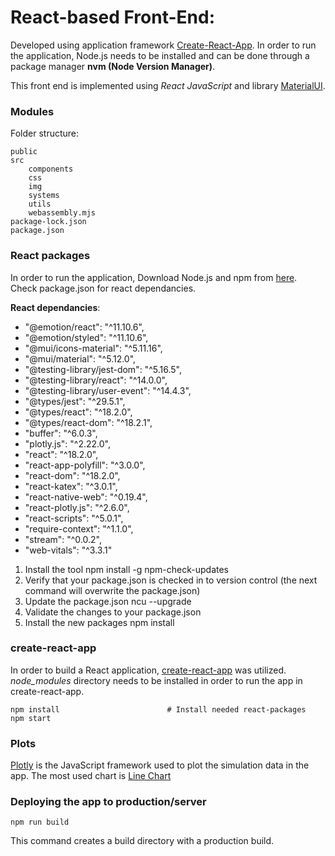 
# React-based Front-End:
Developed using application framework [Create-React-App](https://create-react-app.dev/). In order to run the application, Node.js needs to be installed and can be done through a package manager **nvm (Node Version Manager)**. 

This front end is implemented using *React JavaScript* and library [MaterialUI](https://mui.com/). 

### Modules
Folder structure: 
```console
public
src
    components
    css
    img
    systems
    utils
    webassembly.mjs
package-lock.json
package.json
```
### React packages
In order to run the application, Download Node.js and npm from [here](https://nodejs.org/en/download). Check package.json for react dependancies.

**React dependancies**: 
- "@emotion/react": "^11.10.6",
- "@emotion/styled": "^11.10.6",
- "@mui/icons-material": "^5.11.16",
- "@mui/material": "^5.12.0",
- "@testing-library/jest-dom": "^5.16.5",
- "@testing-library/react": "^14.0.0",
- "@testing-library/user-event": "^14.4.3",
- "@types/jest": "^29.5.1",
- "@types/react": "^18.2.0",
- "@types/react-dom": "^18.2.1",
- "buffer": "^6.0.3",
- "plotly.js": "^2.22.0",
- "react": "^18.2.0",
- "react-app-polyfill": "^3.0.0",
- "react-dom": "^18.2.0",
- "react-katex": "^3.0.1",
- "react-native-web": "^0.19.4",
- "react-plotly.js": "^2.6.0",
- "react-scripts": "^5.0.1",
- "require-context": "^1.1.0",
- "stream": "^0.0.2",
- "web-vitals": "^3.3.1"

1. Install the tool npm install -g npm-check-updates
2. Verify that your package.json is checked in to version control (the next command will overwrite the package.json)
3. Update the package.json ncu --upgrade
4. Validate the changes to your package.json
5. Install the new packages npm install

### create-react-app 
In order to build a React application, [create-react-app](https://create-react-app.dev/docs/getting-started/) was utilized. 
*node_modules* directory needs to be installed in order to run the app in create-react-app. 

```console
npm install                        # Install needed react-packages
npm start
```
### Plots 
[Plotly](https://plotly.com/javascript/react/) is the JavaScript framework used to plot the simulation data in the app. The most used chart is [Line Chart](https://plotly.com/javascript/line-charts/)

### Deploying the app to production/server

```console
npm run build
```
This command creates a build directory with a production build. 